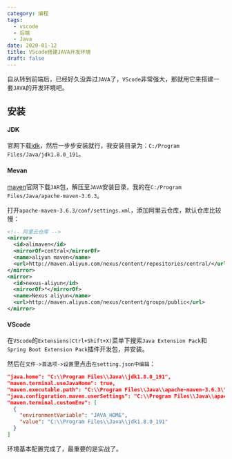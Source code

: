 ```yaml
---
category: 编程
tags:
  - vscode
  - 后端
  - Java
date: 2020-01-12
title: VScode搭建JAVA开发环境
draft: false
---
```


自从转到前端后，已经好久没弄过`JAVA`了，`VScode`非常强大，那就用它来搭建一套`JAVA`的开发环境吧。

<!-- more -->

## 安装

#### JDK

官网下载[jdk][1]，然后一步步安装就行，我安装目录为：`C:/Program Files/Java/jdk1.8.0_191`。

#### Mevan

[maven][2]官网下载`JAR`包，解压至`JAVA`安装目录，我的在`C:/Program Files/Java/apache-maven-3.6.3`。

打开`apache-maven-3.6.3/conf/settings.xml`，添加阿里云仓库，默认仓库比较慢：
```xml
<!-- 阿里云仓库 -->
<mirror>
  <id>alimaven</id>
  <mirrorOf>central</mirrorOf>
  <name>aliyun maven</name>
  <url>http://maven.aliyun.com/nexus/content/repositories/central/</url>
</mirror>
<mirror>
  <id>nexus-aliyun</id>
  <mirrorOf>*</mirrorOf>
  <name>Nexus aliyun</name>
  <url>http://maven.aliyun.com/nexus/content/groups/public</url>
</mirror>
```

#### VScode

在`VScode`的`Extensions(Ctrl+Shift+X)`菜单下搜索`Java Extension Pack`和`Spring Boot Extension Pack`插件开发包，并安装。

然后在`文件->首选项->设置`里点击`在setting.json中编辑`：
```json
"java.home": "C:\\Program Files\\Java\\jdk1.8.0_191",
"maven.terminal.useJavaHome": true,
"maven.executable.path": "C:\\Program Files\\Java\\apache-maven-3.6.3\\bin\\mvn",
"java.configuration.maven.userSettings": "C:\\Program Files\\Java\\apache-maven-3.6.3\\conf\\settings.xml",
"maven.terminal.customEnv": [
  {
    "environmentVariable": "JAVA_HOME",
    "value": "C:\\Program Files\\Java\\jdk1.8.0_191"
  }
]
```

环境基本配置完成了，最重要的是实战了。

[1]:https://www.oracle.com/technetwork/java/javase/downloads/index.html
[2]:https://maven.apache.org/download.cgi
